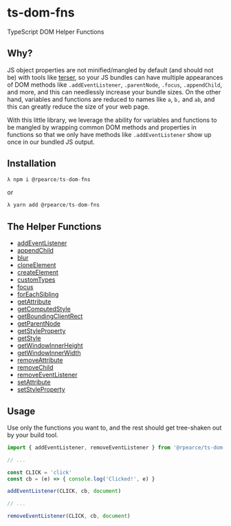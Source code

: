 # ts-dom-fns
TypeScript DOM Helper Functions

## Why?
JS object properties are not minified/mangled by default (and should not be)
with tools like [terser](https://terser.org), so your JS bundles can have
multiple appearances of DOM methods like `.addEventListener`, `.parentNode`,
`.focus`, `.appendChild`, and more, and this can needlessly increase your bundle
sizes. On the other hand, variables and functions are reduced to names like `a`,
`b,` and `ab`, and this can greatly reduce the size of your web page.

With this little library, we leverage the ability for variables and functions to
be mangled by wrapping common DOM methods and properties in functions so that we
only have methods like `.addEventListener` show up once in our bundled JS
output.

## Installation

```js
λ npm i @rpearce/ts-dom-fns
```
or
```js
λ yarn add @rpearce/ts-dom-fns
```

## The Helper Functions

* [addEventListener](./source/addEventListener.ts)
* [appendChild](./source/appendChild.ts)
* [blur](./source/blur.ts)
* [cloneElement](./source/cloneElement.ts)
* [createElement](./source/createElement.ts)
* [customTypes](./source/customTypes.ts)
* [focus](./source/focus.ts)
* [forEachSibling](./source/forEachSibling.ts)
* [getAttribute](./source/getAttribute.ts)
* [getComputedStyle](./source/getComputedStyle.ts)
* [getBoundingClientRect](./source/getBoundingClientRect.ts)
* [getParentNode](./source/getParentNode.ts)
* [getStyleProperty](./source/getStyleProperty.ts)
* [getStyle](./source/getStyle.ts)
* [getWindowInnerHeight](./source/getWindowInnerHeight.ts)
* [getWindowInnerWidth](./source/getWindowInnerWidth.ts)
* [removeAttribute](./source/removeAttribute.ts)
* [removeChild](./source/removeChild.ts)
* [removeEventListener](./source/removeEventListener.ts)
* [setAttribute](./source/setAttribute.ts)
* [setStyleProperty](./source/setStyleProperty.ts)

## Usage
Use only the functions you want to, and the rest should get tree-shaken out by
your build tool.

```js
import { addEventListener, removeEventListener } from '@rpearce/ts-dom-fns'

// ...

const CLICK = 'click'
const cb = (e) => { console.log('Clicked!', e) }

addEventListener(CLICK, cb, document)

// ...

removeEventListener(CLICK, cb, document)
```
